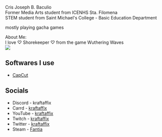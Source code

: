 Cris Joseph B. Baculio \
Former Media Arts student from ICENHS Sta. Filomena \
STEM student from Saint Michael's College - Basic Education Department

mostly playing gacha games

About Me: \
I love ♡ Shorekeeper ♡ from the game Wuthering Waves \
![](https://github.com/KraftAffix/assets/blob/main/Shorekeeper.gif)

## Softwares I use
- [CapCut](https://www.capcut.com)

## Socials
- Discord - kraftaffix
- Carrd - [kraftaffix](https://kraftaffix.carrd.co/)
- YouTube - [kraftaffix](https://www.youtube.com/channel/UClmV5np_xrpIs0By7jvm56Q)
- Twitch - [kraftaffix](https://twitch.tv/kraftaffix)
- Twitter - [kraftaffix](https://twitter.com/kraftaffix)
- Steam - [Fantia](https://steamcommunity.com/id/KraftAffix/)
